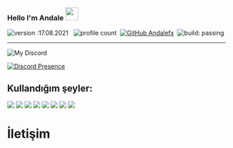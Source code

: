 
### Hello I'm Andale <img src = "https://cdn.discordapp.com/emojis/625936333248004096.png?v=1" high="20px" width="30px">
![version :17.08.2021](https://img.shields.io/badge/version-17.08.2021-informational) &nbsp;
![profile count](https://komarev.com/ghpvc/?username=AndaleFx&color=red)&nbsp;
[![GitHub Andalefx](https://img.shields.io/github/followers/AndaleFx?label=follow&style=social)](https://github.com/AndaleFx)&nbsp;
![build: passing](https://img.shields.io/badge/build-passing-success)


----
![My Discord](https://lantern.rest/api/v1/users/1397360217859297321?svg=1)

[![Discord Presence](https://lanyard-profile-readme.vercel.app/api/1397360217859297321?theme=dark&bg=06154a&animated=true&hideDiscrim=false&borderRadius=20px)](https://discord.com/users/770723156796243990)
## Kullandığım şeyler:
<img src='https://img.shields.io/badge/JavaScript-323330?style=for-the-badge&logo=javascript&logoColor=F7DF1E'/>  <img src='https://img.shields.io/badge/HTML5-E34F26?style=for-the-badge&logo=html5&logoColor=white'/> <img src='https://img.shields.io/badge/CSS3-1572B6?style=for-the-badge&logo=css3&logoColor=white'/> <img src='https://img.shields.io/badge/MongoDB-white?style=for-the-badge&logo=mongodb&logoColor=4EA94B'/> <img src='https://img.shields.io/badge/SQLite-07405E?style=for-the-badge&logo=sqlite&logoColor=white'/> <img src='https://img.shields.io/badge/Node.js-339933?style=for-the-badge&logo=nodedotjs&logoColor=white'/> <img src='https://img.shields.io/badge/npm-CB3837?style=for-the-badge&logo=npm&logoColor=white'/>  <img src='https://img.shields.io/badge/Visual_Studio_Code-0078D4?style=for-the-badge&logo=visual%20studio%20code&logoColor=white'/>
# İletişim


